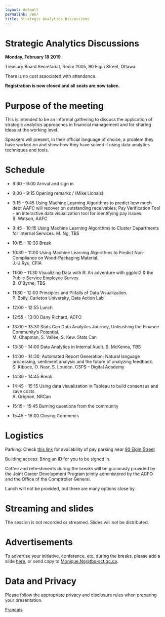 ```yaml
---
layout: default
permalink: /en/ 
title: Strategic Analytics Discussions
---
```


# Strategic Analytics Discussions 
**Monday, February 18 2019** 

Treasury Board Secretariat, Room 2005, 90 Elgin Street, Ottawa 


There is no cost associated with attendance.  

**Registration is now closed and all seats are now taken.**

# Purpose of the meeting 

This is intended to be an informal gathering to discuss the application of strategic analytics approaches in financial management and for sharing ideas at the working level.  

Speakers will present, in their official language of choice, a problem they have worked on and show how they have solved it using data analytics techniques and tools. 

# Schedule
*   8:30 - 9:00 Arrival and sign in 

*   9:00 - 9:15 Opening remarks / (Mike Lionais)

*   9:15 - 9:45 Using Machine Learning Algorithms to predict how much debt AAFC will recover on outstanding receivables; Pay Verification Tool - an interactive data visualization tool for identifying pay issues.  
B. Watson, AAFC

*   9:45 - 10:15 Using Machine Learning Algorithms to Cluster Departments for Internal Services. 
M. Ng, TBS

*   10:15 - 10:30 Break  

*   10:30 - 11:00 Using Machine Learning Algorithms to Predict Non-Compliance on Wood-Packaging Material.  
J.-J Ryu, CFIA

*	11:00 – 11:30 Visualizing Data with R: An adventure with ggplot2 & the Public Service Employee Survey.  
B. O'Byrne, TBS

*	11:30 - 12:00 Principles and Pitfalls of Data Visualization.  
P. Boily, Carleton University, Data Action Lab

*	12:00 - 12:55 Lunch 

*	12:55 - 13:00 Dany Richard, ACFO 

*	13:00 – 13:30 Stats Can Data Analytics Journey, Unleashing the Finance Community’s Potential.       
M. Chapman, S. Vallée, S. Kew. Stats Can

*	13:30 - 14:00 Data Analytics in Internal Audit.
B. McKenna, TBS

*	14:00 - 14:30: Automated Report Generation; Natural language processing, sentiment analysis and the future of analyzing feedback.  
S. Kibbee, O. Nasr, S. Louden. CSPS – Digital Academy

*	14:30 - 14:45 Break 

*	14:45 - 15:15 Using data visualization in Tableau to build consensus and save costs.   
A. Grignon, NRCan

*	15:15 - 15:45 Burning questions from the community

*	15:45 - 16:00 Closing Comments 


# Logistics

Parking: Check [this link](https://en.parkopedia.ca/parking/locations/90_elgin_street_ottawa_ontario_k1p_5e7_canada_f244msbc8ps/?country=ca&arriving=201902180900&leaving=201902181600) for availability of pay parking near [90 Elgin Street](https://www.google.com/maps/place/90+Elgin+St,+Ottawa,+ON+K1P+5E9/@45.4220487,-75.6968851,17z/data=!3m1!4b1!4m5!3m4!1s0x4cce05aaa3d54d7f:0x7db7934077dd9470!8m2!3d45.4220487!4d-75.694691)

Building access: Bring an ID for you to be signed in.

Coffee and refreshments during the breaks will be graciously provided by the Joint Career Development Program jointly administered by the ACFO and the Office of the Comptroller General.

Lunch will not be provided, but there are many options close by.

# Streaming and slides

The session is not recorded or streamed. Slides will not be distributed. 

# Advertisements 

To advertise your initiative, conference, etc. during the breaks, please add a slide [here](https://docs.google.com/presentation/d/1YCxLR5mS_Y0nTLxM-Ri_rZAuEs60fSdvfPDTxKqPY4A/edit#slide=id.p1), or send copy to Monique.Ng@tbs-sct.gc.ca.  

# Data and Privacy 

Please follow the appropriate privacy and disclosure rules when preparing your presentation.

[Francais](./fr.md)
